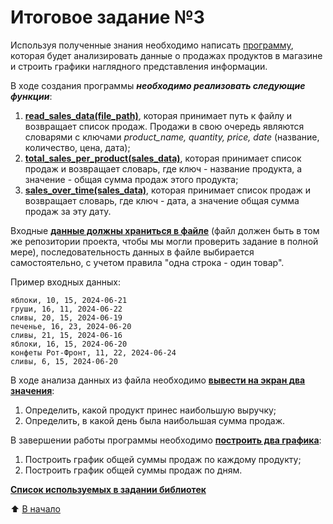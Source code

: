 # Итоговое задание №3

Используя полученные знания необходимо написать [программу](main.py), которая будет анализировать данные о продажах продуктов в магазине и строить графики наглядного представления информации.

В ходе создания программы ***необходимо реализовать следующие функции***:
1. [**read_sales_data(file_path)**](functions/reading_data.py), которая принимает путь к файлу и возвращает список продаж. Продажи в свою очередь являются словарями с ключами *product_name, quantity, price, date* (название, количество, цена, дата);
2. [**total_sales_per_product(sales_data)**](functions/sales_by_product.py), которая принимает список продаж и возвращает словарь, где ключ - название продукта, а значение - общая сумма продаж этого продукта;
3. [**sales_over_time(sales_data)**](functions/sales_by_day.py), которая принимает список продаж и возвращает словарь, где ключ - дата, а значение общая сумма продаж за эту дату.

Входные [**данные должны храниться в файле**](sales_data.csv) (файл должен быть в том же репозитории проекта, чтобы мы могли проверить задание в полной мере), последовательность данных в файле выбирается самостоятельно, с учетом правила "одна строка - один товар".

Пример входных данных:
```
яблоки, 10, 15, 2024-06-21
груши, 16, 11, 2024-06-22
сливы, 20, 15, 2024-06-19
печенье, 16, 23, 2024-06-20
сливы, 21, 15, 2024-06-16
яблоки, 16, 15, 2024-06-20
конфеты Рот-Фронт, 11, 22, 2024-06-24
сливы, 6, 15, 2024-06-20
```

В ходе анализа данных из файла необходимо [**вывести на экран два значения**](functions/outputting_data.py):
1. Определить, какой продукт принес наибольшую выручку;
2. Определить, в какой день была наибольшая сумма продаж.

В завершении работы программы необходимо [**построить два графика**](Графики.png):
1. Построить график общей суммы продаж по каждому продукту;
2. Построить график общей суммы продаж по дням.

[**Список используемых в задании библиотек**](requirements.txt)

:arrow_up: [В начало](#итоговое-задание-3)
